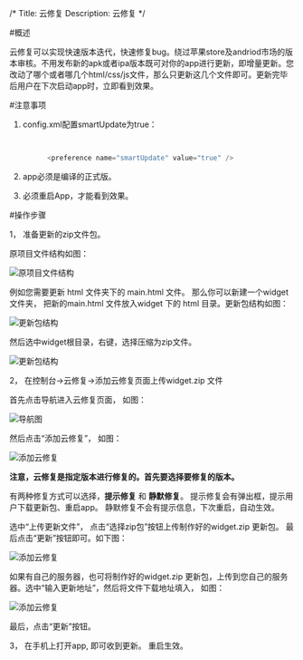 /*
Title: 云修复
Description: 云修复
*/

#概述

云修复可以实现快速版本迭代，快速修复bug。绕过苹果store及andriod市场的版本审核。不用发布新的apk或者ipa版本既可对你的app进行更新，即增量更新。您改动了哪个或者哪几个html/css/js文件，那么只更新这几个文件即可。更新完毕后用户在下次启动app时，立即看到效果。

#注意事项

1. config.xml配置smartUpdate为true：

    ```js

         
  		  <preference name="smartUpdate" value="true" /> 
 
    ```
2. app必须是编译的正式版。
 
3. 必须重启App，才能看到效果。

#操作步骤

1， 准备更新的zip文件包。

   原项目文件结构如图：
 
   ![原项目文件结构](/img/smartUpdate/smartUpdate1.png)

  例如您需要更新 html 文件夹下的 main.html 文件。 那么你可以新建一个widget文件夹，
  把新的main.html 文件放入widget 下的 html 目录。更新包结构如图：

  ![更新包结构](/img/smartUpdate/smartUpdate2.png)

  然后选中widget根目录，右键，选择压缩为zip文件。

  ![更新包结构](/img/smartUpdate/smartUpdate3.jpg)

2， 在控制台->云修复->添加云修复页面上传widget.zip 文件

   首先点击导航进入云修复页面， 如图：

   ![导航图](/img/smartUpdate/smartUpdate4.jpg)

   然后点击“添加云修复”， 如图：

   ![添加云修复](/img/smartUpdate/smartUpdate5.png)

   <strong>注意，云修复是指定版本进行修复的。首先要选择要修复的版本。</strong>

   有两种修复方式可以选择，<strong>提示修复</strong> 和 <strong>静默修复</strong>。 提示修复会有弹出框，提示用户下载更新包、重启app。 静默修复不会有提示信息，下次重启，自动生效。
  
   选中“上传更新文件”， 点击“选择zip包”按钮上传制作好的widget.zip 更新包。 最后点击“更新”按钮即可。如下图：

   ![添加云修复](/img/smartUpdate/smartUpdate6.jpg)

   
   如果有自己的服务器，也可将制作好的widget.zip 更新包，上传到您自己的服务器。选中“输入更新地址”，然后将文件下载地址填入， 如图： 
	
   ![添加云修复](/img/smartUpdate/smartUpdate7.jpg)

   最后，点击“更新”按钮。


3， 在手机上打开app, 即可收到更新。 重启生效。
	

   

   


  


   
